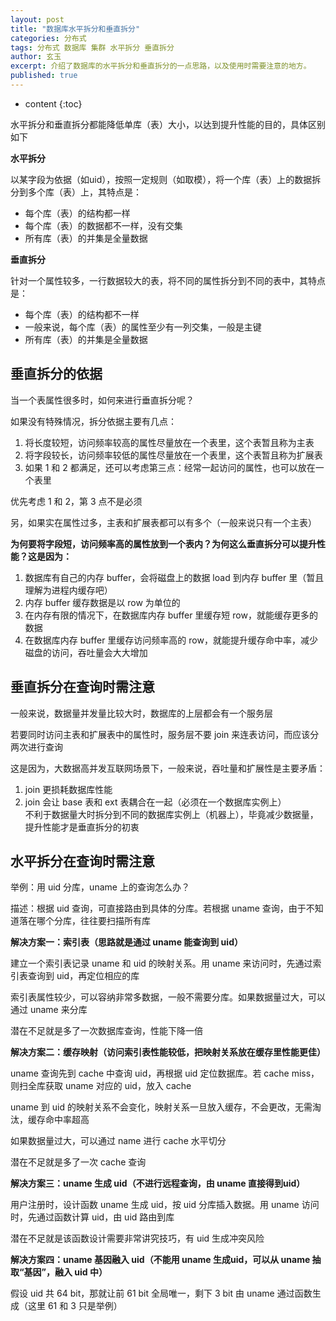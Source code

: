 ```yaml
---
layout: post
title: "数据库水平拆分和垂直拆分"
categories: 分布式
tags: 分布式 数据库 集群 水平拆分 垂直拆分
author: 玄玉
excerpt: 介绍了数据库的水平拆分和垂直拆分的一点思路，以及使用时需要注意的地方。
published: true
---
```


* content
{:toc}


水平拆分和垂直拆分都能降低单库（表）大小，以达到提升性能的目的，具体区别如下

**水平拆分**

以某字段为依据（如uid），按照一定规则（如取模），将一个库（表）上的数据拆分到多个库（表）上，其特点是：

* 每个库（表）的结构都一样
* 每个库（表）的数据都不一样，没有交集
* 所有库（表）的并集是全量数据

**垂直拆分**

针对一个属性较多，一行数据较大的表，将不同的属性拆分到不同的表中，其特点是：

* 每个库（表）的结构都不一样
* 一般来说，每个库（表）的属性至少有一列交集，一般是主键
* 所有库（表）的并集是全量数据

## 垂直拆分的依据

当一个表属性很多时，如何来进行垂直拆分呢？

如果没有特殊情况，拆分依据主要有几点：

1. 将长度较短，访问频率较高的属性尽量放在一个表里，这个表暂且称为主表
2. 将字段较长，访问频率较低的属性尽量放在一个表里，这个表暂且称为扩展表
3. 如果 1 和 2 都满足，还可以考虑第三点：经常一起访问的属性，也可以放在一个表里

优先考虑 1 和 2，第 3 点不是必须

另，如果实在属性过多，主表和扩展表都可以有多个（一般来说只有一个主表）

**为何要将字段短，访问频率高的属性放到一个表内？为何这么垂直拆分可以提升性能？这是因为：**

1. 数据库有自己的内存 buffer，会将磁盘上的数据 load 到内存 buffer 里（暂且理解为进程内缓存吧）
2. 内存 buffer 缓存数据是以 row 为单位的
3. 在内存有限的情况下，在数据库内存 buffer 里缓存短 row，就能缓存更多的数据
4. 在数据库内存 buffer 里缓存访问频率高的 row，就能提升缓存命中率，减少磁盘的访问，吞吐量会大大增加

## 垂直拆分在查询时需注意

一般来说，数据量并发量比较大时，数据库的上层都会有一个服务层

若要同时访问主表和扩展表中的属性时，服务层不要 join 来连表访问，而应该分两次进行查询

这是因为，大数据高并发互联网场景下，一般来说，吞吐量和扩展性是主要矛盾：

1. join 更损耗数据库性能
2. join 会让 base 表和 ext 表耦合在一起（必须在一个数据库实例上）<br/>
   不利于数据量大时拆分到不同的数据库实例上（机器上），毕竟减少数据量，提升性能才是垂直拆分的初衷

## 水平拆分在查询时需注意

举例：用 uid 分库，uname 上的查询怎么办？

描述：根据 uid 查询，可直接路由到具体的分库。若根据 uname 查询，由于不知道落在哪个分库，往往要扫描所有库

**解决方案一：索引表（思路就是通过 uname 能查询到 uid）**

建立一个索引表记录 uname 和 uid 的映射关系。用 uname 来访问时，先通过索引表查询到 uid，再定位相应的库

索引表属性较少，可以容纳非常多数据，一般不需要分库。如果数据量过大，可以通过 uname 来分库

潜在不足就是多了一次数据库查询，性能下降一倍

**解决方案二：缓存映射（访问索引表性能较低，把映射关系放在缓存里性能更佳）**

uname 查询先到 cache 中查询 uid，再根据 uid 定位数据库。若 cache miss，则扫全库获取 uname 对应的 uid，放入 cache

uname 到 uid 的映射关系不会变化，映射关系一旦放入缓存，不会更改，无需淘汰，缓存命中率超高

如果数据量过大，可以通过 name 进行 cache 水平切分

潜在不足就是多了一次 cache 查询

**解决方案三：uname 生成 uid（不进行远程查询，由 uname 直接得到uid）**

用户注册时，设计函数 uname 生成 uid，按 uid 分库插入数据。用 uname 访问时，先通过函数计算 uid，由 uid 路由到库

潜在不足就是该函数设计需要非常讲究技巧，有 uid 生成冲突风险

**解决方案四：uname 基因融入 uid（不能用 uname 生成uid，可以从 uname 抽取“基因”，融入 uid 中）**

假设 uid 共 64 bit，那就让前 61 bit 全局唯一，剩下 3 bit 由 uname 通过函数生成（这里 61 和 3 只是举例）